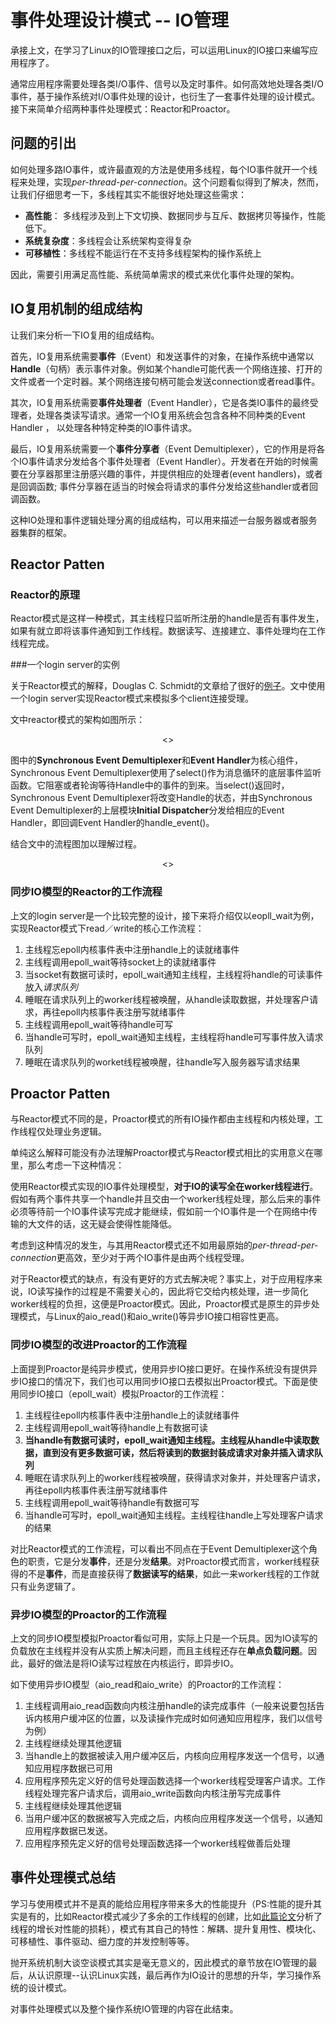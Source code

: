 # 事件处理设计模式 -- IO管理

承接上文，在学习了Linux的IO管理接口之后，可以运用Linux的IO接口来编写应用程序了。

通常应用程序需要处理各类I/O事件、信号以及定时事件。如何高效地处理各类I/O事件，基于操作系统对I/O事件处理的设计，也衍生了一套事件处理的设计模式。接下来简单介绍两种事件处理模式：Reactor和Proactor。

## 问题的引出

如何处理多路IO事件，或许最直观的方法是使用多线程，每个IO事件就开一个线程来处理，实现*per-thread-per-connection*。这个问题看似得到了解决，然而，让我们仔细思考一下，多线程其实不能很好地处理这些需求：

- **高性能**： 多线程涉及到上下文切换、数据同步与互斥、数据拷贝等操作，性能低下。
- **系统复杂度**：多线程会让系统架构变得复杂
- **可移植性**：多线程不能运行在不支持多线程架构的操作系统上

因此，需要引用满足高性能、系统简单需求的模式来优化事件处理的架构。

## IO复用机制的组成结构

让我们来分析一下IO复用的组成结构。

首先，IO复用系统需要**事件**（Event）和发送事件的对象，在操作系统中通常以**Handle**（句柄）表示事件对象。例如某个handle可能代表一个网络连接、打开的文件或者一个定时器。某个网络连接句柄可能会发送connection或者read事件。

其次，IO复用系统需要**事件处理者**（Event Handler），它是各类IO事件的最终受理者，处理各类读写请求。通常一个IO复用系统会包含各种不同种类的Event Handler ， 以处理各种特定种类的IO事件请求。

最后，IO复用系统需要一个**事件分享者**（Event Demultiplexer），它的作用是将各个IO事件请求分发给各个事件处理者（Event Handler）。开发者在开始的时候需要在分享器那里注册感兴趣的事件，并提供相应的处理者(event handlers)，或者是回调函数; 事件分享器在适当的时候会将请求的事件分发给这些handler或者回调函数。

这种IO处理和事件逻辑处理分离的组成结构，可以用来描述一台服务器或者服务器集群的框架。

## Reactor Patten

### Reactor的原理

Reactor模式是这样一种模式，其主线程只监听所注册的handle是否有事件发生，如果有就立即将该事件通知到工作线程。数据读写、连接建立、事件处理均在工作线程完成。

###一个login server的实例

关于Reactor模式的解释，Douglas C. Schmidt的文章给了很好的[例子](http://www.dre.vanderbilt.edu/%7Eschmidt/PDF/reactor-siemens.pdf)。文中使用一个login server实现Reactor模式来模拟多个client连接受理。

文中reactor模式的架构如图所示：
<div align="center">
<img src="https://github.com/ScarlettCanaan/mylife/tree/master/fuckOS/BD24B24F-4D76-41D9-94C4-95985DA05437.png" alt=""/><><br/>
</div>

图中的**Synchronous Event Demultiplexer**和**Event Handler**为核心组件，Synchronous Event Demultiplexer使用了select()作为消息循环的底层事件监听函数。它阻塞或者轮询等待Handle中的事件的到来。当select()返回时，Synchronous Event Demultiplexer将改变Handle的状态，并由Synchronous Event Demultiplexer的上层模块**Initial Dispatcher**分发给相应的Event Handler，即回调Event Handler的handle_event()。

结合文中的流程图加以理解过程。
<div align="center">
<img src="https://github.com/ScarlettCanaan/mylife/tree/master/fuckOS/ACF78F0A-588C-4E3E-A20E-696DAA410DA5.png" alt=""/><><br/>
</div>

### 同步IO模型的Reactor的工作流程

上文的login server是一个比较完整的设计，接下来将介绍仅以eopll_wait为例，实现Reactor模式下read／write的核心工作流程：

1. 主线程忘epoll内核事件表中注册handle上的读就绪事件
2. 主线程调用epoll_wait等待socket上的读就绪事件
3. 当socket有数据可读时，epoll_wait通知主线程，主线程将handle的可读事件放入*请求队列*
4. 睡眠在请求队列上的worker线程被唤醒，从handle读取数据，并处理客户请求，再往epoll内核事件表注册写就绪事件
5. 主线程调用epoll_wait等待handle可写
6. 当handle可写时，epoll_wait通知主线程，主线程将handle可写事件放入请求队列
7. 睡眠在请求队列的worket线程被唤醒，往handle写入服务器写请求结果

## Proactor Patten

与Reactor模式不同的是，Proactor模式的所有IO操作都由主线程和内核处理，工作线程仅处理业务逻辑。

单纯这么解释可能没有办法理解Proactor模式与Reactor模式相比的实用意义在哪里，那么考虑一下这种情况：

使用Reactor模式实现的IO事件处理模型，**对于IO的读写全在worker线程进行**。假如有两个事件共享一个handle并且交由一个worker线程处理，那么后来的事件必须等待前一个IO事件读写完成才能继续，假如前一个IO事件是一个在网络中传输的大文件的话，这无疑会使得性能降低。

考虑到这种情况的发生，与其用Reactor模式还不如用最原始的*per-thread-per-connection*更高效，至少对于两个IO事件是由两个线程受理。

对于Reactor模式的缺点，有没有更好的方式去解决呢？事实上，对于应用程序来说，IO读写操作的过程是不需要关心的，因此将它交给内核处理，进一步简化worker线程的负担，这便是Proactor模式。因此，Proactor模式是原生的异步处理模式，与Linux的aio_read()和aio_write()等异步IO接口相容性更高。

### 同步IO模型的改进Proactor的工作流程

上面提到Proactor是纯异步模式，使用异步IO接口更好。在操作系统没有提供异步IO接口的情况下，我们也可以用同步IO接口去模拟出Proactor模式。下面是使用同步IO接口（epoll_wait）模拟Proactor的工作流程：

1. 主线程往epoll内核事件表中注册handle上的读就绪事件
2. 主线程调用epoll_wait等待handle上有数据可读
3. **当handle有数据可读时，epoll_wait通知主线程。主线程从handle中读取数据，直到没有更多数据可读，然后将读到的数据封装成请求对象并插入请求队列**
4. 睡眠在请求队列上的worker线程被唤醒，获得请求对象并，并处理客户请求，再往epoll内核事件表注册写就绪事件
5. 主线程调用epoll_wait等待handle有数据可写
6. 当handle可写时，epoll_wait通知主线程。主线程往handle上写处理客户请求的结果

对比Reactor模式的工作流程，可以看出不同点在于Event Demultiplexer这个角色的职责，它是分发**事件**，还是分发**结果**。对Proactor模式而言，worker线程获得的不是**事件**，而是直接获得了**数据读写的结果**，如此一来worker线程的工作就只有业务逻辑了。

### 异步IO模型的Proactor的工作流程

上文的同步IO模型模拟Proactor看似可用，实际上只是一个玩具。因为IO读写的负载放在主线程并没有从实质上解决问题，而且主线程还存在**单点负载问题**。因此，最好的做法是将IO读写过程放在内核运行，即异步IO。

如下使用异步IO模型（aio_read和aio_write）的Proactor的工作流程：

1. 主线程调用aio_read函数向内核注册handle的读完成事件（一般来说要包括告诉内核用户缓冲区的位置，以及读操作完成时如何通知应用程序，我们以信号为例）
2. 主线程继续处理其他逻辑
3. 当handle上的数据被读入用户缓冲区后，内核向应用程序发送一个信号，以通知应用程序数据已可用
4. 应用程序预先定义好的信号处理函数选择一个worker线程受理客户请求。工作线程处理完客户请求后，调用aio_write函数向内核注册写完成事件
5. 主线程继续处理其他逻辑
6. 当用户缓冲区的数据被写入完成之后，内核向应用程序发送一个信号，以通知应用程序数据已发送。
7. 应用程序预先定义好的信号处理函数选择一个worker线程做善后处理

## 事件处理模式总结

学习与使用模式并不是真的能给应用程序带来多大的性能提升（PS:性能的提升其实是有的，比如Reactor模式减少了多余的工作线程的创建，比如[此篇论文](http://www.eecs.harvard.edu/~mdw/papers/seda-sosp01.pdf)分析了线程的增长对性能的损耗），模式有其自己的特性：解耦、提升复用性、模块化、可移植性、事件驱动、细力度的并发控制等等。

抛开系统机制大谈空谈模式其实是毫无意义的，因此模式的章节放在IO管理的最后，从认识原理--认识Linux实践，最后再作为IO设计的思想的升华，学习操作系统的设计模式。

对事件处理模式以及整个操作系统IO管理的内容在此结束。

